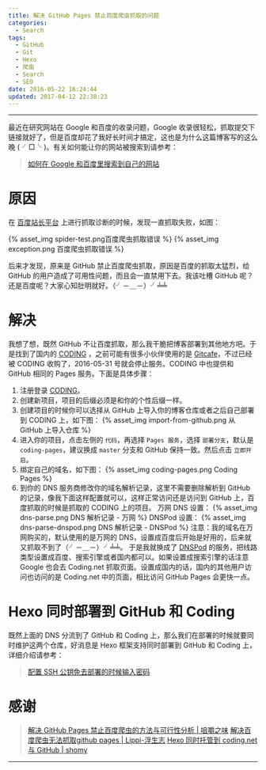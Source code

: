 ```yaml
---
title: 解决 GitHub Pages 禁止百度爬虫抓取的问题
categories:
  - Search
tags:
  - GitHub
  - Git
  - Hexo
  - 爬虫
  - Search
  - SEO
date: 2016-05-22 16:24:44
updated: 2017-04-12 22:38:23
---
```

---

最近在研究网站在 Google 和百度的收录问题，Google 收录很轻松，抓取提交下链接就好了，但是百度却花了我好长时间才搞定，这也是为什么这篇博客写的这么晚 ( ╯□╰ )。有关如何能让你的网站被搜索到请参考：

> [如何在 Google 和百度里搜索到自己的网站][1]

<!-- more -->

# 原因

在 [百度站长平台][2] 上进行抓取诊断的时候，发现一直抓取失败，如图：

{% asset_img spider-test.png百度爬虫抓取错误 %}
{% asset_img exception.png 百度爬虫抓取错误 %}

后来才发现，原来是 GitHub 禁止百度爬虫抓取，原因是百度的抓取太猛烈，给 GitHub 的用户造成了可用性问题，而且会一直禁用下去。我该吐槽 GitHub 呢？还是百度呢？大家心知肚明就好。（╯－＿－）╯╧╧

# 解决

我想了想，既然 GitHub 不让百度抓取，那么我干脆把博客部署到其他地方吧。于是找到了国内的 [CODING][4] ，之前可能有很多小伙伴使用的是 [Gitcafe][5]，不过已经被 CODING 收购了，2016-05-31 号就会停止服务。CODING 中也提供和 GitHub 相同的 Pages 服务。下面是具体步骤：

1. 注册登录 [CODING][4]。
2. 创建新项目，项目的后缀必须是和你的个性后缀一样。
3. 创建项目的时候你可以选择从 GitHub 上导入你的博客仓库或者之后自己部署到 CODING 上，如下图：
{% asset_img import-from-github.png 从 GitHub 上导入仓库 %}
4. 进入你的项目，点击左侧的 `代码`，再选择 `Pages 服务`，选择 `部署分支`，默认是 `coding-pages`，建议换成 `master` 分支和 GitHub 保持一致。然后点击 `立即开启`。
5. 绑定自己的域名，如下图：
{% asset_img coding-pages.png Coding Pages %}
6. 到你的 DNS 服务商修改你的域名解析记录，这里不需要删除解析到 GitHub 的记录，像我下面这样配置就可以，这样正常访问还是访问到 GitHub 上，百度抓取的时候是抓取的 CODING 上的项目。
万网 DNS 设置：
{% asset_img dns-parse.png DNS 解析记录 - 万网 %}
DNSPod 设置：
{% asset_img dns-parse-dnspod.png DNS 解析记录 - DNSPod %}
注意：我的域名在万网购买的，默认使用的是万网的 DNS，设置成百度后开始是好用的，后来就又抓取不到了（╯－＿－）╯╧╧。 于是我就换成了 [DNSPod][6] 的服务，把线路类型设置成百度、搜索引擎或者国内都可以。如果设置成搜索引擎的话注意 Google 也会去 Coding.net 抓取页面。设置成国内的话，国内的其他用户访问也访问的是 Coding.net 中的页面，相比访问 GitHub Pages 会更快一点。

# Hexo 同时部署到 GitHub 和 Coding

既然上面的 DNS 分流到了 GitHub 和 Coding 上，那么我们在部署的时候就要同时维护这两个仓库，好消息是 Hexo 框架支持同时部署到 GitHub 和 Coding 上，详细介绍请参考：

> [配置 SSH 公钥免去部署的时候输入密码][8]

# 感谢

> [解决 GitHub Pages 禁止百度爬虫的方法与可行性分析 | 咀嚼之味][3]
> [解决百度爬虫无法抓取github pages | Lippi-浮生志][7]
> [Hexo 同时托管到 coding.net 与 GitHub | shomy][9]

---

[1]: /blog/2016/05/22/google-baidu-search/ "如何在 Google 和百度里搜索到自己的网站"
[2]: http://zhanzhang.baidu.com/ "百度站长平台"
[3]: http://jerryzou.com/posts/feasibility-of-allowing-baiduSpider-for-GitHub-Pages/ "解决 GitHub Pages 禁止百度爬虫的方法与可行性分析 | 咀嚼之味"
[4]: https://coding.net "CODING"
[5]: https://gitcafe.com/ "Gitcafe"
[6]: https://www.dnspod.cn/ "DNSPod-免费智能DNS解析服务商"
[7]: http://www.ezlippi.com/blog/2016/02/baidu-spider-forbidden.html "解决百度爬虫无法抓取github pages | Lippi-浮生志"
[8]: /blog/2016/04/25/hexo-faq/#配置-SSH-公钥免去部署的时候输入密码 "配置 SSH 公钥免去部署的时候输入密码"
[9]: https://segmentfault.com/a/1190000004548638 "Hexo 同时托管到 coding.net 与 GitHub | shomy"
